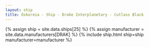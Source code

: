 ```yaml
---
layout: ship
title: Oskoreia - Ship - Drake Interplanetary - Cutlass Black
---
```

{% assign ship = site.data.ships[25] %}
{% assign manufacturer = site.data.manufacturers[DRAK] %}
{% include ship.html ship=ship manufacturer=manufacturer %}
